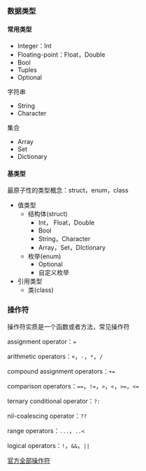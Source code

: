 ### 数据类型

#### 常用类型

- Integer：Int
- Floating-point：Float，Double
- Bool
- Tuples
- Optional



字符串

- String
- Character



集合

- Array
- Set
- Dictionary

#### 基类型

最原子性的类型概念：struct，enum，class

- 值类型
  - 结构体(struct)
    - Int， Float，Double
    - Bool
    - String，Character
    - Array，Set，DIctionary
  - 枚举(enum)
    - Optional
    - 自定义枚举
- 引用类型
  - 类(class)



### 操作符

操作符实质是一个函数或者方法，常见操作符

 assignment operator：`=`

arithmetic operators：`+`，`-`，`*`，`/`

compound assignment operators：`+=`

comparison operators：`==`，`!=`，`>`，`<`，`>=`，`<=`

ternary conditional operator：`?:`

nil-coalescing operator：`??`

range operators：`...`，`..<`

logical operators：`!`，`&&`，`||`



[官方全部操作符](https://developer.apple.com/documentation/swift/operator-declarations)

